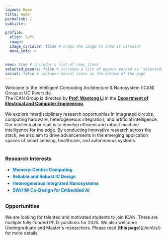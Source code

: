 ```yaml
---
layout: Home
title: Home
permalink: /
subtitle: 

profile:
  align: left
  image:
  image_circular: false # crops the image to make it circular
  more_info: >


news: true # includes a list of news items
selected_papers: false # includes a list of papers marked as "selected={true}"
social: false # includes social icons at the bottom of the page
---
```


Welcome to the Intelligent Computing Architecture & Nanosystem (ICAN) Group at UC Riverside. <br>
The ICAN Group is directed by [<b>Prof. Wantong Li</b>](/members/wantong) in the [<b>Department of Electrical and Computer Engineering</b>](https://www.ee.ucr.edu/). 
<br><br>
We explore interdisciplinary research opportunities in integrated circuits, computing hardware, heterogeneous integration, and artificial intelligence. Our intellectual pursuit is to develop efficient and robust machine intelligence for the edge. By conducting innovative research across the stack, we also aim to drive advancements in the emerging application spaces of smart sensing, healthcare, and autonomous systems.
<br><br>

<h3>Research Interests</h3>
<ul style="list-style-type:disc">
<li><b><span style="color: #007cde;">Memory-Centric Computing</span></b></li>
<li style="margin-top: 5px;"><b><span style="color: #007cde;">Reliable and Robust IC Design</span></b></li>
<li style="margin-top: 5px;"><b><span style="color: #007cde;">Heterogeneous Integrated Nanosystems</span></b></li>
<li style="margin-top: 5px; margin-bottom: -20px;"><b><span style="color: #007cde;">SW/HW Co-Design for Embedded AI</span></b></li>
</ul>
<br>

<h3>Opportunities</h3>
We are looking for talented and motivated students to join ICAN. There are multiple fully-funded Ph.D. positions for 2025. We also welcome Undergraduate and Master's researchers. Please read [<b>this page</b>](/JoinUs/) for more details.
<br><br>